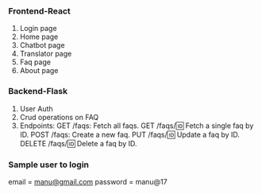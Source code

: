 ### Frontend-React
1. Login page
2. Home page
3. Chatbot page
4. Translator page
5. Faq page
6. About page

### Backend-Flask
1. User Auth
2. Crud operations on FAQ 
3. Endpoints:
GET /faqs: Fetch all faqs.
GET /faqs/:id: Fetch a single faq by ID.
POST /faqs: Create a new faq.
PUT /faqs/:id: Update a faq by ID.
DELETE /faqs/:id: Delete a faq by ID.


### Sample user to login
email = manu@gmail.com
password = manu@17
